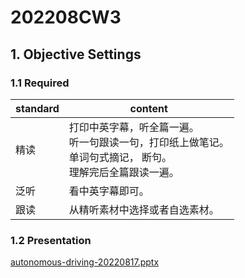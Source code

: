 # 202208CW3

## 1. Objective Settings

### 1.1 Required

| standard | content                                                      |
| -------- | ------------------------------------------------------------ |
| 精读     | 打印中英字幕，听全篇一遍。<br />听一句跟读一句，打印纸上做笔记。<br />单词句式摘记， 断句。<br />理解完后全篇跟读一遍。 |
| 泛听     | 看中英字幕即可。                                             |
| 跟读     | 从精听素材中选择或者自选素材。                               |

### 1.2 Presentation

[autonomous-driving-20220817.pptx](https://pengfeinie.github.io/files/autonomous-driving-20220817.pptx)



